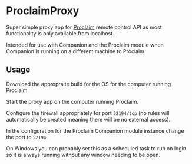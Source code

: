 # ProclaimProxy

Super simple proxy app for [Proclaim](https://faithlife.com/products/proclaim) remote control API as most functionality is only available from localhost.

Intended for use with Companion and the Proclaim module when Companion is running on a different machine to Proclaim.

## Usage

Download the appropraite build for the OS for the computer running Proclaim.

Start the proxy app on the computer running Proclaim.

Configure the firewall appropriately for port `52194/tcp` (no rules will automatically be created meaning there will be no external access).

In the configuration for the Proclaim Companion module instance change the port to `52194`.

On Windows you can probably set this as a scheduled task to run on login so it is always running without any window needing to be open.